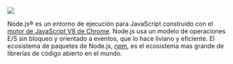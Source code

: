 [![](/assets/NodeJS_logo.png)](https://nodejs.org/es/)

Node.js® es un entorno de ejecución para JavaScript construido con el [motor de JavaScript V8 de Chrome](https://developers.google.com/v8/). Node.js usa un modelo de operaciones E/S sin bloqueo y orientado a eventos, que lo hace liviano y eficiente. El ecosistema de paquetes de Node.js, [npm](https://www.npmjs.com/), es el ecosistema mas grande de librerías de código abierto en el mundo.

